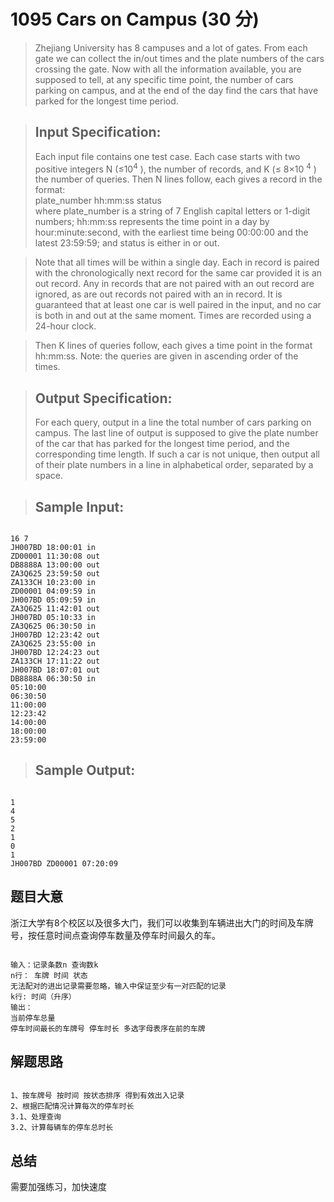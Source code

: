 # 1095 Cars on Campus (30 分)
> Zhejiang University has 8 campuses and a lot of gates. From each gate we can collect the in/out times and the plate numbers of the cars crossing the gate. Now with all the information available, you are supposed to tell, at any specific time point, the number of cars parking on campus, and at the end of the day find the cars that have parked for the longest time period.

> ## Input Specification:
> Each input file contains one test case. Each case starts with two positive integers N (≤10<sup>​4</sup>​​ ), the number of records, and K (≤ 8×10 <sup>4</sup>​​ ) the number of queries. Then N lines follow, each gives a record in the format:<br>
> plate_number hh:mm:ss status<br>
> where plate_number is a string of 7 English capital letters or 1-digit numbers; hh:mm:ss represents the time point in a day by hour:minute:second, with the earliest time being 00:00:00 and the latest 23:59:59; and status is either in or out.

> Note that all times will be within a single day. Each in record is paired with the chronologically next record for the same car provided it is an out record. Any in records that are not paired with an out record are ignored, as are out records not paired with an in record. It is guaranteed that at least one car is well paired in the input, and no car is both in and out at the same moment. Times are recorded using a 24-hour clock.

> Then K lines of queries follow, each gives a time point in the format hh:mm:ss. Note: the queries are given in ascending order of the times.

> ## Output Specification:
> For each query, output in a line the total number of cars parking on campus. The last line of output is supposed to give the plate number of the car that has parked for the longest time period, and the corresponding time length. If such a car is not unique, then output all of their plate numbers in a line in alphabetical order, separated by a space.

> ## Sample Input:
<pre><code>
16 7
JH007BD 18:00:01 in
ZD00001 11:30:08 out
DB8888A 13:00:00 out
ZA3Q625 23:59:50 out
ZA133CH 10:23:00 in
ZD00001 04:09:59 in
JH007BD 05:09:59 in
ZA3Q625 11:42:01 out
JH007BD 05:10:33 in
ZA3Q625 06:30:50 in
JH007BD 12:23:42 out
ZA3Q625 23:55:00 in
JH007BD 12:24:23 out
ZA133CH 17:11:22 out
JH007BD 18:07:01 out
DB8888A 06:30:50 in
05:10:00
06:30:50
11:00:00
12:23:42
14:00:00
18:00:00
23:59:00
</code></pre>
> ## Sample Output:
<pre><code>
1
4
5
2
1
0
1
JH007BD ZD00001 07:20:09
</code></pre>
## 题目大意
浙江大学有8个校区以及很多大门，我们可以收集到车辆进出大门的时间及车牌号，按任意时间点查询停车数量及停车时间最久的车。
<pre><code>
输入：记录条数n 查询数k
n行： 车牌 时间 状态
无法配对的进出记录需要忽略，输入中保证至少有一对匹配的记录
k行: 时间（升序）
输出：
当前停车总量
停车时间最长的车牌号 停车时长 多选字母表序在前的车牌
</code></pre>
## 解题思路
<pre><code>
1、按车牌号 按时间 按状态排序 得到有效出入记录
2、根据匹配情况计算每次的停车时长
3.1、处理查询
3.2、计算每辆车的停车总时长
</code></pre>
## 总结
需要加强练习，加快速度